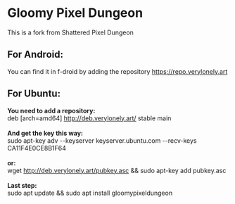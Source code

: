 # Gloomy Pixel Dungeon

This is a fork from Shattered Pixel Dungeon

## For Android:
You can find it in f-droid by adding the repository https://repo.verylonely.art


## For Ubuntu:
<strong>You need to add a repository:</strong><br>
deb [arch=amd64] http://deb.verylonely.art/ stable main<br><br>
<strong>And get the key this way:</strong><br>
sudo apt-key adv --keyserver keyserver.ubuntu.com --recv-keys CA11F4E0CE8B1F64<br><br>
<strong>or:</strong><br>
wget http://deb.verylonely.art/pubkey.asc && sudo apt-key add pubkey.asc<br><br>
<strong>Last step:</strong><br>
sudo apt update && sudo apt install gloomypixeldungeon

